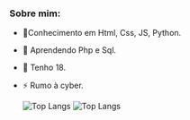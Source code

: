 ### Sobre mim:
- 🌱Conhecimento em Html, Css, JS, Python.
- 🤔 Aprendendo Php e Sql.
- 💬 Tenho 18.
- ⚡ Rumo à cyber.

  ![Top Langs](https://github-readme-stats.vercel.app/api/top-langs/?username=xandast&layout=compact)
  ![Top Langs](https://github-readme-stats.vercel.app/api/top-langs/?username=xandast&size_weight=0.5&count_weight=0.5)
